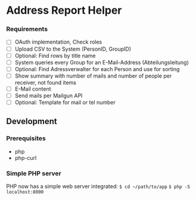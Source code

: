 
# Address Report Helper

### Requirements
- [ ] OAuth implementation, Check roles
- [ ] Upload CSV to the System (PersonID, GroupID)
- [ ] Optional: Find rows by title name
- [ ] System queries every Group for an E-Mail-Address (Abteilungsleitung)
- [ ] Optional: Find Adressverwalter for each Person and use for sorting
- [ ] Show summary with number of mails and number of people per receiver, not found items
- [ ] E-Mail content
- [ ] Send mails per Mailgun API
- [ ] Optional: Template for mail or tel number

## Development

### Prerequisites
- php
- php-curl

### Simple PHP server
PHP now has a simple web server integrated:
`$ cd ~/path/to/app`
`$ php -S localhost:8000`
